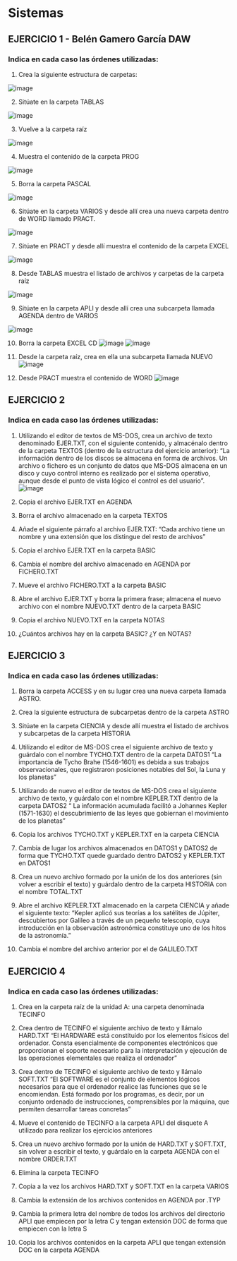 # Sistemas 
## EJERCICIO 1 - Belén Gamero García DAW 
### Indica en cada caso las órdenes utilizadas: 
1. Crea la siguiente estructura de carpetas:

![image](https://user-images.githubusercontent.com/91567318/159172735-864e2496-e592-4f15-9e47-24d273d9a706.png)

2. Sitúate en la carpeta TABLAS

![image](https://user-images.githubusercontent.com/91567318/159172796-ca547a04-9770-4838-92c8-fee6b348fcd0.png)

3. Vuelve a la carpeta raíz 

![image](https://user-images.githubusercontent.com/91567318/159172875-e981b3bd-dab1-41c4-bc7f-6a9dd493bdd5.png)

4. Muestra el contenido de la carpeta PROG 

![image](https://user-images.githubusercontent.com/91567318/159172931-ac8d0014-f40f-47cf-8179-938e428ead62.png)

5. Borra la carpeta PASCAL 

![image](https://user-images.githubusercontent.com/91567318/159173141-69c43404-f4f9-4402-9440-5fc89cacf536.png)

6. Sitúate en la carpeta VARIOS y desde allí crea una nueva carpeta dentro de WORD llamado PRACT.

![image](https://user-images.githubusercontent.com/91567318/159173306-7eebec18-8bc2-40f8-a102-da5d2c54245e.png)
 
7. Sitúate en PRACT y desde allí muestra el contenido de la carpeta EXCEL

![image](https://user-images.githubusercontent.com/91567318/159173365-e0eb0e7b-cae8-43a4-a3e6-7e5fbe51817d.png)

8. Desde TABLAS muestra el listado de archivos y carpetas de la carpeta raíz 

![image](https://user-images.githubusercontent.com/91567318/159173449-8693e459-3bc1-4eb5-b350-c6e336dcf4b9.png)

9. Sitúate en la carpeta APLI y desde allí crea una subcarpeta llamada AGENDA dentro de VARIOS

![image](https://user-images.githubusercontent.com/91567318/159173518-751d3517-612f-4af9-a611-c696eea09fda.png)

10. Borra la carpeta EXCEL CD
![image](https://user-images.githubusercontent.com/91567318/159173612-a6bb500d-b759-4c47-9026-1e0f922c3a97.png)
![image](https://user-images.githubusercontent.com/91567318/159173622-71b50e0d-4e0d-48a7-8370-c5fb59252bed.png)

11. Desde la carpeta raíz, crea en ella una subcarpeta llamada NUEVO 
![image](https://user-images.githubusercontent.com/91567318/159173662-df217b0b-2eda-4b75-9ef7-ee80d97e90c6.png)

12. Desde PRACT muestra el contenido de WORD 
![image](https://user-images.githubusercontent.com/91567318/159173793-b3a174da-8efe-400b-9838-a9d8e7604eb9.png)
 
## EJERCICIO 2 
### Indica en cada caso las órdenes utilizadas: 
1. Utilizando el editor de textos de MS-DOS, crea un archivo de texto denominado EJER.TXT, con el
siguiente contenido, y almacénalo dentro de la carpeta TEXTOS (dentro de la estructura del ejercicio anterior): 
“La información dentro de los discos se almacena en forma de archivos. Un archivo o fichero es un conjunto de datos que MS-DOS almacena en un disco y cuyo control interno es realizado por el sistema operativo, aunque desde el punto de vista lógico el control es del usuario”.
![image](https://user-images.githubusercontent.com/91567318/159174226-029fe9af-0ee5-4821-9d91-7553e5442233.png)

2. Copia el archivo EJER.TXT en AGENDA 
3. Borra el archivo almacenado en la carpeta TEXTOS 
4. Añade el siguiente párrafo al archivo EJER.TXT: 
“Cada archivo tiene un nombre y una extensión que los distingue del resto de archivos” 
5. Copia el archivo EJER.TXT en la carpeta BASIC 
6. Cambia el nombre del archivo almacenado en AGENDA por FICHERO.TXT
7. Mueve el archivo FICHERO.TXT a la carpeta BASIC 
8. Abre el archivo EJER.TXT y borra la primera frase; almacena el nuevo archivo con el nombre NUEVO.TXT dentro de la carpeta BASIC 
9. Copia el archivo NUEVO.TXT en la carpeta NOTAS 
10. ¿Cuántos archivos hay en la carpeta BASIC? ¿Y en NOTAS?

## EJERCICIO 3 
### Indica en cada caso las órdenes utilizadas: 
1. Borra la carpeta ACCESS y en su lugar crea una nueva carpeta llamada ASTRO.

2. Crea la siguiente estructura de subcarpetas dentro de la carpeta ASTRO 
3. Sitúate en la carpeta CIENCIA y desde allí muestra el listado de archivos y subcarpetas de la carpeta HISTORIA 
4. Utilizando el editor de MS-DOS crea el siguiente archivo de texto y guárdalo con el nombre TYCHO.TXT dentro de la carpeta DATOS1 
“La importancia de Tycho Brahe (1546-1601) es debida a sus trabajos observacionales, que registraron posiciones notables del Sol, la Luna y los planetas” 
5. Utilizando de nuevo el editor de textos de MS-DOS crea el siguiente archivo de texto, y guárdalo con el nombre KEPLER.TXT dentro de la carpeta DATOS2 
“ La información acumulada facilitó a Johannes Kepler (1571-1630) el descubrimiento de las leyes que gobiernan el movimiento de los planetas” 
6. Copia los archivos TYCHO.TXT y KEPLER.TXT en la carpeta CIENCIA 
7. Cambia de lugar los archivos almacenados en DATOS1 y DATOS2 de forma que TYCHO.TXT quede guardado dentro DATOS2 y KEPLER.TXT en DATOS1 
8. Crea un nuevo archivo formado por la unión de los dos anteriores (sin volver a escribir el texto) y guárdalo dentro de la carpeta HISTORIA con el nombre TOTAL.TXT 
9. Abre el archivo KEPLER.TXT almacenado en la carpeta CIENCIA y añade el siguiente texto: 
“Kepler aplicó sus teorías a los satélites de Júpiter, descubiertos por Galileo a través de un pequeño telescopio, cuya introducción en la observación astronómica constituye uno de los hitos de la astronomía.” 
10. Cambia el nombre del archivo anterior por el de GALILEO.TXT

## EJERCICIO 4
### Indica en cada caso las órdenes utilizadas: 
1. Crea en la carpeta raíz de la unidad A: una carpeta denominada TECINFO
  
2. Crea dentro de TECINFO el siguiente archivo de texto y llámalo HARD.TXT 
“El HARDWARE está constituido por los elementos físicos del ordenador. Consta esencialmente de componentes electrónicos que proporcionan el soporte necesario para la interpretación y ejecución de las operaciones elementales que realiza el ordenador” 
3. Crea dentro de TECINFO el siguiente archivo de texto y llámalo SOFT.TXT 
“El SOFTWARE es el conjunto de elementos lógicos necesarios para que el ordenador realice las funciones que se le encomiendan. Está formado por los programas, es decir, por un conjunto ordenado de instrucciones, comprensibles por la máquina, que permiten desarrollar tareas concretas”  
4. Mueve el contenido de TECINFO a la carpeta APLI del disquete A utilizado para realizar los ejercicios anteriores 
5. Crea un nuevo archivo formado por la unión de HARD.TXT y SOFT.TXT, sin volver a escribir el texto, y guárdalo en la carpeta AGENDA con el nombre ORDER.TXT 
6. Elimina la carpeta TECINFO 
7. Copia a la vez los archivos HARD.TXT y SOFT.TXT en la carpeta VARIOS 
8. Cambia la extensión de los archivos contenidos en AGENDA por .TYP 
9. Cambia la primera letra del nombre de todos los archivos del directorio APLI que empiecen por la letra C y tengan extensión DOC de forma que empiecen con la letra S 
10. Copia los archivos contenidos en la carpeta APLI que tengan extensión DOC en la carpeta AGENDA
